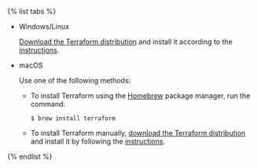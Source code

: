 {% list tabs %}

- Windows/Linux

  [Download the Terraform distribution](https://www.terraform.io/downloads.html) and install it according to the [instructions](https://www.terraform.io/intro/getting-started/install.html).

- macOS

  Use one of the following methods:

    * To install Terraform using the [Homebrew](https://brew.sh) package manager, run the command:

      ```
      $ brew install terraform
      ```

    * To install Terraform manually, [download the Terraform distribution](https://www.terraform.io/downloads.html) and install it by following the [instructions](https://www.terraform.io/intro/getting-started/install.html).

{% endlist %}
